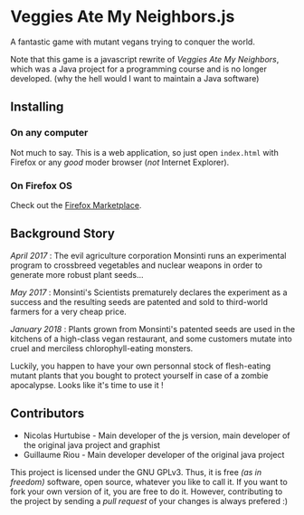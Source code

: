 Veggies Ate My Neighbors.js
===========================

A fantastic game with mutant vegans trying to conquer the world.

Note that this game is a javascript rewrite of *Veggies Ate My Neighbors*,
which was a Java project for a programming course and is no longer developed.
(why the hell would I want to maintain a Java software)


## Installing

### On any computer

Not much to say. This is a web application, so just open `index.html` with
Firefox or any *good* moder browser (*not* Internet Explorer).

### On Firefox OS

Check out the [Firefox Marketplace](http://marketplace.firefox.com/).

## Background Story

*April 2017* : The evil agriculture corporation Monsinti runs
an experimental program to crossbreed vegetables and nuclear weapons in
order to generate more robust plant seeds...

*May 2017* : Monsinti's Scientists prematurely declares the experiment as
a success and the resulting seeds are patented and sold to third-world
farmers for a very cheap price.

*January 2018* : Plants grown from Monsinti's patented seeds are used in the
kitchens of a high-class vegan restaurant, and some customers mutate into
cruel and merciless chlorophyll-eating monsters.

Luckily, you happen to have your own personnal stock of flesh-eating
mutant plants that you bought to protect yourself in case of
a zombie apocalypse. Looks like it's time to use it !


## Contributors

* Nicolas Hurtubise - Main developer of the js version, main developer of the original java project and graphist
* Guillaume Riou - Main developer developer of the original java project

This project is licensed under the GNU GPLv3. Thus, it is free *(as in freedom)*
software, open source, whatever you like to call it. If you want to fork your
own version of it, you are free to do it. However, contributing to the project by
sending a *pull request* of your changes is always prefered :)
